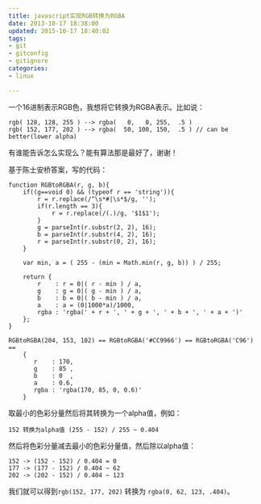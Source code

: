 ```yaml
---
title: javascript实现RGB转换为RGBA
date: 2013-10-17 18:38:00
updated: 2015-10-17 18:40:02
tags: 
- git
- gitconfig
- gitignore
categories: 
- linux

---
```

一个16进制表示RGB色，我想将它转换为RGBA表示。比如说：

    rgb( 128, 128, 255 ) --> rgba(   0,   0, 255,  .5 )
    rgb( 152, 177, 202 ) --> rgba(  50, 100, 150,  .5 ) // can be better(lower alpha)

有谁能告诉怎么实现么？能有算法那是最好了，谢谢！

基于陈士安桥答案，写的代码：

    function RGBtoRGBA(r, g, b){
        if((g==void 0) && (typeof r == 'string')){
            r = r.replace(/^\s*#|\s*$/g, '');
            if(r.length == 3){
                r = r.replace(/(.)/g, '$1$1');
            }
            g = parseInt(r.substr(2, 2), 16);
            b = parseInt(r.substr(4, 2), 16);
            r = parseInt(r.substr(0, 2), 16);
        }
   


<!--more-->


 
        var min, a = ( 255 - (min = Math.min(r, g, b)) ) / 255;
    
        return {
            r    : r = 0|( r - min ) / a,
            g    : g = 0|( g - min ) / a,
            b    : b = 0|( b - min ) / a,
            a    : a = (0|1000*a)/1000,
            rgba : 'rgba(' + r + ', ' + g + ', ' + b + ', ' + a + ')'
        };
    }
    
    RGBtoRGBA(204, 153, 102) == RGBtoRGBA('#CC9966') == RGBtoRGBA('C96') == 
        {
           r    : 170,
           g    : 85 ,
           b    : 0  ,
           a    : 0.6,
           rgba : 'rgba(170, 85, 0, 0.6)' 
        }


取最小的色彩分量然后将其转换为一个alpha值，例如：

    152 转换为alpha值 (255 - 152) / 255 ~ 0.404

然后将色彩分量减去最小的色彩分量值，然后除以alpha值：

    152 -> (152 - 152) / 0.404 = 0
    177 -> (177 - 152) / 0.404 ~ 62
    202 -> (202 - 152) / 0.404 ~ 123

我们就可以得到`rgb(152, 177, 202)` 转换为 `rgba(0, 62, 123, .404)`。
